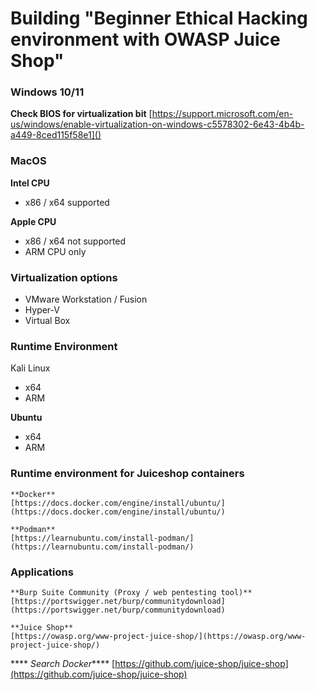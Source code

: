 # Building "Beginner Ethical Hacking environment with OWASP Juice Shop"

### Windows 10/11

**Check BIOS for virtualization bit**
[https://support.microsoft.com/en-us/windows/enable-virtualization-on-windows-c5578302-6e43-4b4b-a449-8ced115f58e1]()

### MacOS

 **Intel CPU**

* x86 / x64 supported

**Apple CPU**

* x86 / x64 not supported
* ARM CPU only

### Virtualization options

* VMware Workstation / Fusion
* Hyper-V
* Virtual Box

### Runtime Environment

Kali Linux

* x64
* ARM

**Ubuntu**

* x64
* ARM

### Runtime environment for Juiceshop containers

    **Docker**
	[https://docs.docker.com/engine/install/ubuntu/](https://docs.docker.com/engine/install/ubuntu/)

    **Podman**
	[https://learnubuntu.com/install-podman/](https://learnubuntu.com/install-podman/)

### Applications

    **Burp Suite Community (Proxy / web pentesting tool)**
	[https://portswigger.net/burp/communitydownload](https://portswigger.net/burp/communitydownload)

    **Juice Shop**
	[https://owasp.org/www-project-juice-shop/](https://owasp.org/www-project-juice-shop/)

 **** *Search Docker*****
	[https://github.com/juice-shop/juice-shop](https://github.com/juice-shop/juice-shop)
